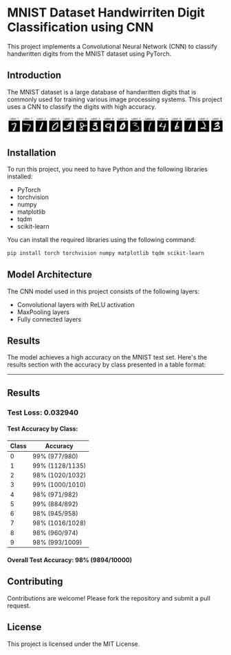 # MNIST Dataset Handwirriten Digit Classification using CNN

This project implements a Convolutional Neural Network (CNN) to classify handwritten digits from the MNIST dataset using PyTorch.

## Introduction

The MNIST dataset is a large database of handwritten digits that is commonly used for training various image processing systems. This project uses a CNN to classify the digits with high accuracy.

![](MNISTpng.png)

## Installation

To run this project, you need to have Python and the following libraries installed:

- PyTorch
- torchvision
- numpy
- matplotlib
- tqdm
- scikit-learn

You can install the required libraries using the following command:

```bash
pip install torch torchvision numpy matplotlib tqdm scikit-learn
```
## Model Architecture

The CNN model used in this project consists of the following layers:

- Convolutional layers with ReLU activation
- MaxPooling layers
- Fully connected layers

## Results

The model achieves a high accuracy on the MNIST test set. 
Here's the results section with the accuracy by class presented in a table format:

---

## Results

### Test Loss: 0.032940

#### Test Accuracy by Class:

| Class | Accuracy |
|-------|----------|
| 0     | 99% (977/980) |
| 1     | 99% (1128/1135) |
| 2     | 98% (1020/1032) |
| 3     | 99% (1000/1010) |
| 4     | 98% (971/982) |
| 5     | 99% (884/892) |
| 6     | 98% (945/958) |
| 7     | 98% (1016/1028) |
| 8     | 98% (960/974) |
| 9     | 98% (993/1009) |

#### Overall Test Accuracy: 98% (9894/10000)

## Contributing

Contributions are welcome! Please fork the repository and submit a pull request.

## License

This project is licensed under the MIT License.
